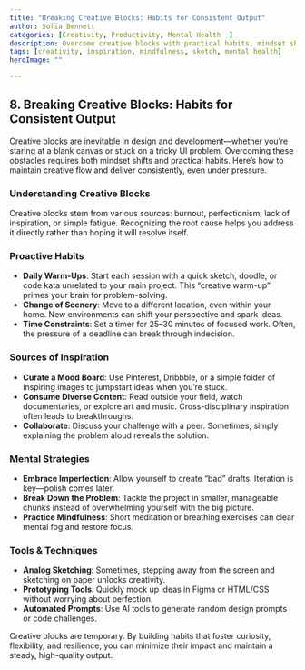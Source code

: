 ```yaml
---
title: "Breaking Creative Blocks: Habits for Consistent Output"
author: Sofia Bennett  
categories: [Creativity, Productivity, Mental Health  ]
description: Overcome creative blocks with practical habits, mindset shifts, and tools that keep your ideas flowing and your output consistent.  
tags: [creativity, inspiration, mindfulness, sketch, mental health]
heroImage: ""

---
```


## 8. Breaking Creative Blocks: Habits for Consistent Output

Creative blocks are inevitable in design and development—whether you’re staring at a blank canvas or stuck on a tricky UI problem. Overcoming these obstacles requires both mindset shifts and practical habits. Here’s how to maintain creative flow and deliver consistently, even under pressure.

### Understanding Creative Blocks

Creative blocks stem from various sources: burnout, perfectionism, lack of inspiration, or simple fatigue. Recognizing the root cause helps you address it directly rather than hoping it will resolve itself.

### Proactive Habits

- **Daily Warm-Ups**: Start each session with a quick sketch, doodle, or code kata unrelated to your main project. This “creative warm-up” primes your brain for problem-solving.
- **Change of Scenery**: Move to a different location, even within your home. New environments can shift your perspective and spark ideas.
- **Time Constraints**: Set a timer for 25–30 minutes of focused work. Often, the pressure of a deadline can break through indecision.

### Sources of Inspiration

- **Curate a Mood Board**: Use Pinterest, Dribbble, or a simple folder of inspiring images to jumpstart ideas when you’re stuck.
- **Consume Diverse Content**: Read outside your field, watch documentaries, or explore art and music. Cross-disciplinary inspiration often leads to breakthroughs.
- **Collaborate**: Discuss your challenge with a peer. Sometimes, simply explaining the problem aloud reveals the solution.

### Mental Strategies

- **Embrace Imperfection**: Allow yourself to create “bad” drafts. Iteration is key—polish comes later.
- **Break Down the Problem**: Tackle the project in smaller, manageable chunks instead of overwhelming yourself with the big picture.
- **Practice Mindfulness**: Short meditation or breathing exercises can clear mental fog and restore focus.

### Tools & Techniques

- **Analog Sketching**: Sometimes, stepping away from the screen and sketching on paper unlocks creativity.
- **Prototyping Tools**: Quickly mock up ideas in Figma or HTML/CSS without worrying about perfection.
- **Automated Prompts**: Use AI tools to generate random design prompts or code challenges.

Creative blocks are temporary. By building habits that foster curiosity, flexibility, and resilience, you can minimize their impact and maintain a steady, high-quality output.

